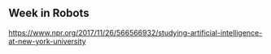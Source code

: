 ## Week in Robots

https://www.npr.org/2017/11/26/566566932/studying-artificial-intelligence-at-new-york-university
